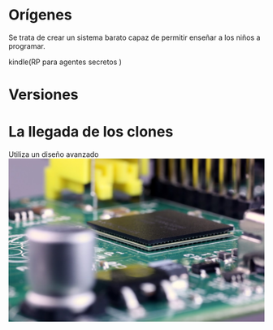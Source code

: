 # Orígenes

Se trata de crear un sistema barato capaz de permitir enseñar a los niños a programar.

kindle(RP para agentes secretos )

# Versiones


# La llegada de los clones

Utiliza un diseño avanzado
![avanzado](./imagenes/EncapsuladoCPU-RAM.jpg)